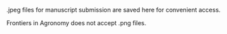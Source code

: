 .jpeg files for manuscript submission are saved here for convenient access.

Frontiers in Agronomy does not accept .png files. 